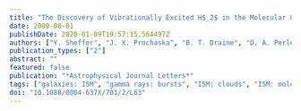 ```yaml
---
title: "The Discovery of Vibrationally Excited H$_2$ in the Molecular Cloud Near GRB 080607"
date: 2009-08-01
publishDate: 2020-01-09T19:57:15.564497Z
authors: ["Y. Sheffer", "J. X. Prochaska", "B. T. Draine", "D. A. Perley", "J. S. Bloom"]
publication_types: ["2"]
abstract: ""
featured: false
publication: "*Astrophysical Journal Letters*"
tags: ["galaxies: ISM", "gamma rays: bursts", "ISM: clouds", "ISM: molecules", "molecular processes", "Astrophysics - Cosmology and Extragalactic Astrophysics"]
doi: "10.1088/0004-637X/701/2/L63"
---
```


